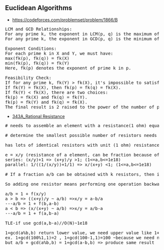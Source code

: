 ## Euclidean Algorithms

- https://codeforces.com/problemset/problem/1866/B

<pre>
LCM and GCD Relationships:
For any prime k, the exponent in LCM(p, q) is the maximum of the exponents of k in p and q.
For any prime k, the exponent in GCD(p, q) is the minimum of the exponents of k in p and q.

Exponent Conditions:
For each prime k in X and Y, we must have:
max(fk(p), fk(q)) = fk(X)
min(fk(p), fk(q)) = fk(Y)
Here, fk(p) denotes the exponent of prime k in p.

Feasibility Check:
If for any prime k, fk(Y) > fk(X), it's impossible to satisfy both conditions, so the answer is 0.
If fk(Y) = fk(X), then fk(p) = fk(q) = fk(X).
If fk(Y) < fk(X), there are two choices:
fk(p) = fk(X) and fk(q) = fk(Y).
fk(p) = fk(Y) and fk(q) = fk(X).
The final result is 2 raised to the power of the number of primes where the exponent in X is greater than in Y,
</pre>

- [343A_Rational Resistance](./4.euclidean_algorithms/343A_Rational%20Resistance.cpp)

<pre>
# needs to assemble an element with a resistance(1 ohm) equal to the fraction of a/b.

# determine the smallest possible number of resistors needs to make such an element.

has lots of identical resistors with unit (1 ohm) resistance. our need resistance value can be constructed with these.

e = x/y (resistance of a element, can be fraction because of parallelism)
series: (x/y)+1 => (x+y)/y >1; (1<=a,b<=1e18)
parallel: 1/((1/(x/y))+1/1) => x/(x+y) <1; (1<=a,b<=1e18)

# If a fraction a/b can be obtained with k resistors, then it is simple to calculate that we can obtain fractions (a+b)/b and a/(a+b) with k + 1 resistors.

So adding one resistor means performing one operation backwards in Euclidean algorithm. That means that the answer is equal to the number of steps in standard Euclidean algorithm.

a/b = 1 + f(x/y)
a > b => ((x+y)/y ~ a/b) =>x/y = a-b/a
---a/b = 1 + f(b,a-b)
a < b => (x/(x+y) ~ a/b) =>x/y = a/b-a
---a/b = 1 + f(a,b-a)

TLE-if use gcd(a,b-a)//O(N)~1e18

1+gcd(a%b,b) return lower value, we need upper value like 1+gcd(a-b,b)
ex. 1+gcd(100%1,1)=2 , 1+gcd(100-1,1)=100 ~because we need num of resister(total num of time it called)
but a/b + gcd(a%b,b) = 1+gcd(a-b,b) => produce same result

</pre>
